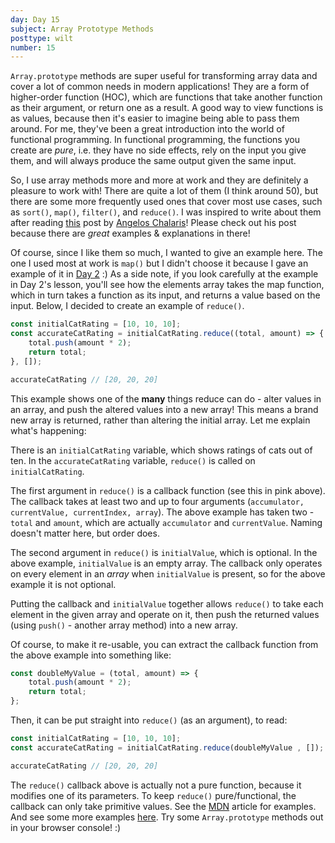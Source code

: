 ```yaml
---
day: Day 15
subject: Array Prototype Methods
posttype: wilt
number: 15
---
```


`Array.prototype` methods are super useful for transforming array data and cover a lot of common needs in modern applications! They are a form of higher-order function (HOC), which are functions that take another function as their argument, or return one as a result. A good way to view functions is as values, because then it's easier to imagine being able to pass them around. For me, they've been a great introduction into the world of functional programming. In functional programming, the functions you create are _pure_, i.e. they have no side effects, rely on the input you give them, and will always produce the same output given the same input.

So, I use array methods more and more at work and they are definitely a pleasure to work with! There are quite a lot of them (I think around 50), but there are some more frequently used ones that cover most use cases, such as `sort()`, `map()`, `filter()`, and `reduce()`. I was inspired to write about them after reading [this](https://hackernoon.com/a-quick-introduction-to-functional-javascript-7e6fe520e7fa) post by [Angelos Chalaris](https://twitter.com/chalarangelo)! Please check out his post because there are _great_ examples & explanations in there!

Of course, since I like them so much, I wanted to give an example here. The one I used most at work is `map()` but I didn't choose it because I gave an example of it in [Day 2](https://amberwilson.co.uk/blog/wilt100days/#arrowfunctions) :) As a side note, if you look carefully at the example in Day 2's lesson, you'll see how the elements array takes the map function, which in turn takes a function as its input, and returns a value based on the input. Below, I decided to create an example of `reduce()`.

```js
const initialCatRating = [10, 10, 10];
const accurateCatRating = initialCatRating.reduce((total, amount) => {
    total.push(amount * 2);
    return total;
}, []);

accurateCatRating // [20, 20, 20]
```

This example shows one of the **many** things reduce can do - alter values in an array, and push the altered values into a new array! This means a brand new array is returned, rather than altering the initial array. Let me explain what's happening:

There is an `initialCatRating` variable, which shows ratings of cats out of ten. In the `accurateCatRating` variable, `reduce()` is called on `initialCatRating`.

The first argument in `reduce()` is a callback function (see this in <span class="text__highlight">pink</span> above). The callback takes at least two and up to four arguments (`accumulator, currentValue, currentIndex, array`). The above example has taken two - `total` and `amount`, which are actually `accumulator` and `currentValue`. Naming doesn't matter here, but order does.

The second argument in `reduce()` is `initialValue`, which is optional. In the above example, `initialValue` is an empty array. The callback only operates on every element in an _array_ when `initialValue` is present, so for the above example it is not optional.

Putting the callback and `initialValue` together allows `reduce()` to take each element in the given array and operate on it, then push the returned values (using `push()` - another array method) into a new array.

Of course, to make it re-usable, you can extract the callback function from the above example into something like:

```js
const doubleMyValue = (total, amount) => {
    total.push(amount * 2);
    return total;
};
```

Then, it can be put straight into `reduce()` (as an argument), to read:

```js
const initialCatRating = [10, 10, 10];
const accurateCatRating = initialCatRating.reduce(doubleMyValue , []);

accurateCatRating // [20, 20, 20]
```

The `reduce()` callback above is actually not a pure function, because it modifies one of its parameters. To keep `reduce()` pure/functional, the callback can only take primitive values. See the [MDN](https://developer.mozilla.org/en-US/docs/Web/JavaScript/Reference/Global_Objects/Array/Reduce) article for examples. And see some more examples [here](https://medium.freecodecamp.org/reduce-f47a7da511a9). Try some `Array.prototype` methods out in your browser console! :)
